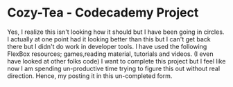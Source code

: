 # Cozy-Tea - Codecademy Project
Yes, I realize this isn't looking how it should but I have been going in circles.  I actually at one point had it looking better than this but I can't get back there but I didn't do work in developer tools.  I have used the following FlexBox resources; games,reading material, tutorials and videos. (I even have looked at other folks code) I want to complete this project but I feel like now I am spending un-productive time trying to figure this out without real direction.  Hence, my posting it in this un-completed form.  
